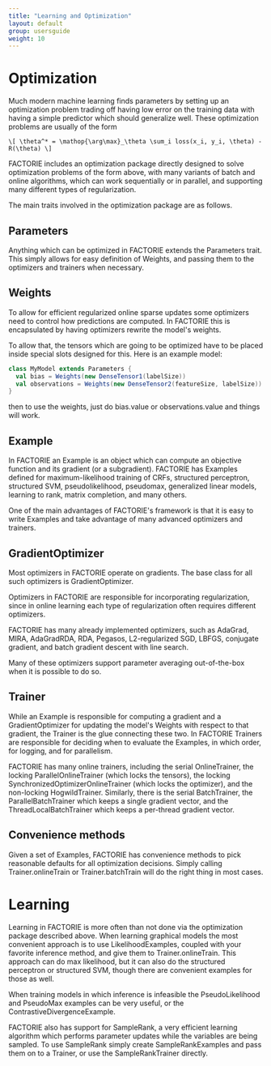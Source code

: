 ```yaml
---
title: "Learning and Optimization"
layout: default
group: usersguide
weight: 10
---
```



# Optimization

Much modern machine learning finds parameters by setting up an optimization
problem trading off having low error on the training data with having a
simple predictor which should generalize well. These optimization problems
are usually of the form

`\[ \theta^* = \mathop{\arg\max}_\theta \sum_i loss(x_i, y_i, \theta) - R(\theta) \]`

FACTORIE includes an optimization package directly designed to solve
optimization problems of the form above, with many variants of batch and
online algorithms, which can work sequentially or in parallel, and
supporting many different types of regularization.

The main traits involved in the optimization package are as follows.

## Parameters

Anything which can be optimized in FACTORIE extends the Parameters trait.
This simply allows for easy definition of Weights, and passing them to
the optimizers and trainers when necessary.

## Weights

To allow for efficient regularized online sparse updates some optimizers
need to control how predictions are computed. In FACTORIE this is
encapsulated by having optimizers rewrite the model's weights.

To allow that, the tensors which are going to be optimized have to be
placed inside special slots designed for this. Here is an example model:

```scala
class MyModel extends Parameters {
  val bias = Weights(new DenseTensor1(labelSize))
  val observations = Weights(new DenseTensor2(featureSize, labelSize))
}
```

then to use the weights, just do bias.value or observations.value and
things will work.

## Example

In FACTORIE an Example is an object which can compute an objective function
and its gradient (or a subgradient). FACTORIE has Examples defined for
maximum-likelihood training of CRFs, structured perceptron, structured SVM,
pseudolikelihood, pseudomax, generalized linear models, learning to rank,
matrix completion, and many others.

One of the main advantages of FACTORIE's framework is that it is easy to
write Examples and take advantage of many advanced optimizers and trainers.

## GradientOptimizer

Most optimizers in FACTORIE operate on gradients. The base class for all
such optimizers is GradientOptimizer.

Optimizers in FACTORIE are responsible for incorporating regularization,
since in online learning each type of regularization often requires
different optimizers.

FACTORIE has many already implemented optimizers, such as AdaGrad, MIRA,
AdaGradRDA, RDA, Pegasos, L2-regularized SGD, LBFGS, conjugate gradient,
and batch gradient descent with line search.

Many of these optimizers support parameter averaging out-of-the-box when
it is possible to do so.

## Trainer

While an Example is responsible for computing a gradient and a
GradientOptimizer for updating the model's Weights with respect to that
gradient, the Trainer is the glue connecting these two. In FACTORIE Trainers
are responsible for deciding when to evaluate the Examples, in which order,
for logging, and for parallelism.

FACTORIE has many online trainers, including the serial OnlineTrainer, the
locking ParallelOnlineTrainer (which locks the tensors), the locking
SynchronizedOptimizerOnlineTrainer (which locks the optimizer), and the
non-locking HogwildTrainer. Similarly, there is the serial BatchTrainer,
the ParallelBatchTrainer which keeps a single gradient vector, and the
ThreadLocalBatchTrainer which keeps a per-thread gradient vector.

## Convenience methods

Given a set of Examples, FACTORIE has convenience methods to pick
reasonable defaults for all optimization decisions. Simply calling
Trainer.onlineTrain or Trainer.batchTrain will do the right thing
in most cases.

# Learning

Learning in FACTORIE is more often than not done via the optimization
package described above. When learning graphical models the most convenient
approach is to use LikelihoodExamples, coupled with your favorite inference
method, and give them to Trainer.onlineTrain. This approach can do max
likelihood, but it can also do the structured perceptron or structured SVM,
though there are convenient examples for those as well.

When training models in which inference is infeasible the PseudoLikelihood
and PseudoMax examples can be very useful, or the
ContrastiveDivergenceExample.

FACTORIE also has support for SampleRank, a very efficient learning algorithm
which performs parameter updates while the variables are being sampled. To
use SampleRank simply create SampleRankExamples and pass them on to a
Trainer, or use the SampleRankTrainer directly.


